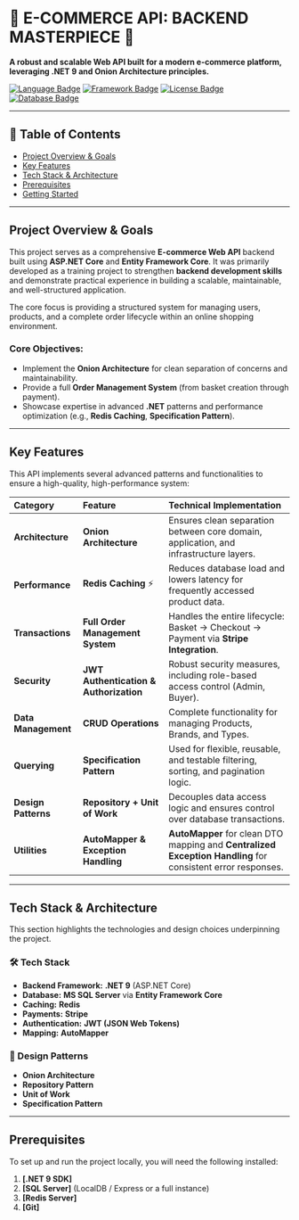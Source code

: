 # 🚀 E-COMMERCE API: BACKEND MASTERPIECE 🚀

**A robust and scalable Web API built for a modern e-commerce platform, leveraging .NET 9 and Onion Architecture principles.**

[![Language Badge](https://img.shields.io/badge/Language-C%23-blue.svg)]()
[![Framework Badge](https://img.shields.io/badge/Framework-ASP.NET%20Core%209-purple.svg)]()
[![License Badge](https://img.shields.io/badge/License-MIT-yellow.svg)](LICENSE)
[![Database Badge](https://img.shields.io/badge/Database-SQL%20Server-red.svg)]()

---

## 📖 Table of Contents

- [Project Overview & Goals](#project-overview--goals)
- [Key Features](#key-features)
- [Tech Stack & Architecture](#tech-stack--architecture)
- [Prerequisites](#prerequisites)
- [Getting Started](#getting-started)

---

## Project Overview & Goals

This project serves as a comprehensive **E-commerce Web API** backend built using **ASP.NET Core** and **Entity Framework Core**. It was primarily developed as a training project to strengthen **backend development skills** and demonstrate practical experience in building a scalable, maintainable, and well-structured application.

The core focus is providing a structured system for managing users, products, and a complete order lifecycle within an online shopping environment.

### Core Objectives:

* Implement the **Onion Architecture** for clean separation of concerns and maintainability.
* Provide a full **Order Management System** (from basket creation through payment).
* Showcase expertise in advanced **.NET** patterns and performance optimization (e.g., **Redis Caching**, **Specification Pattern**).

---

## Key Features

This API implements several advanced patterns and functionalities to ensure a high-quality, high-performance system:

| Category | Feature | Technical Implementation |
| :--- | :--- | :--- |
| **Architecture** | **Onion Architecture** | Ensures clean separation between core domain, application, and infrastructure layers. |
| **Performance** | **Redis Caching** ⚡ | Reduces database load and lowers latency for frequently accessed product data. |
| **Transactions** | **Full Order Management System** | Handles the entire lifecycle: Basket $\rightarrow$ Checkout $\rightarrow$ Payment via **Stripe Integration**. |
| **Security** | **JWT Authentication & Authorization** | Robust security measures, including role-based access control (Admin, Buyer). |
| **Data Management** | **CRUD Operations** | Complete functionality for managing Products, Brands, and Types. |
| **Querying** | **Specification Pattern** | Used for flexible, reusable, and testable filtering, sorting, and pagination logic. |
| **Design Patterns** | **Repository + Unit of Work** | Decouples data access logic and ensures control over database transactions. |
| **Utilities** | **AutoMapper & Exception Handling** | **AutoMapper** for clean DTO mapping and **Centralized Exception Handling** for consistent error responses. |

---

## Tech Stack & Architecture

This section highlights the technologies and design choices underpinning the project.

### 🛠️ Tech Stack

* **Backend Framework:** **.NET 9** (ASP.NET Core)
* **Database:** **MS SQL Server** via **Entity Framework Core**
* **Caching:** **Redis**
* **Payments:** **Stripe**
* **Authentication:** **JWT (JSON Web Tokens)**
* **Mapping:** **AutoMapper**

### 🧱 Design Patterns

* **Onion Architecture**
* **Repository Pattern**
* **Unit of Work**
* **Specification Pattern**

---

## Prerequisites

To set up and run the project locally, you will need the following installed:

1.  **[.NET 9 SDK]**
2.  **[SQL Server]** (LocalDB / Express or a full instance)
3.  **[Redis Server]** 
4.  **[Git]**
